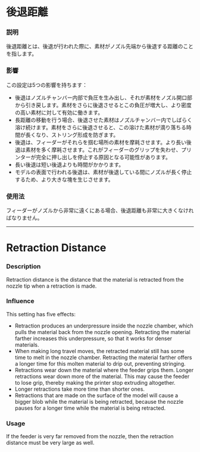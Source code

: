 後退距離
====
### **説明**
後退距離とは、後退が行われた際に、素材がノズル先端から後退する距離のことを指します。

### **影響**
この設定は5つの影響を持ちます：
* 後退はノズルチャンバー内部で負圧を生み出し、それが素材をノズル開口部から引き戻します。素材をさらに後退させるとこの負圧が増大し、より密度の高い素材に対して有効に働きます。
* 長距離の移動を行う場合、後退させた素材はノズルチャンバー内でしばらく溶け続けます。素材をさらに後退させると、この溶けた素材が滴り落ちる時間が長くなり、ストリング形成を防ぎます。
* 後退は、フィーダーがそれらを掴む場所の素材を摩耗させます。より長い後退は素材を多く摩耗させます。これがフィーダーのグリップを失わせ、プリンターが完全に押し出しを停止する原因となる可能性があります。
* 長い後退は短い後退よりも時間がかかります。
* モデルの表面で行われる後退は、素材が後退している間にノズルが長く停止するため、より大きな塊を生じさせます。

### **使用法**
フィーダーがノズルから非常に遠くにある場合、後退距離も非常に大きくなければなりません。

---

Retraction Distance
====
### **Description**
Retraction distance is the distance that the material is retracted from the nozzle tip when a retraction is made. 

### **Influence**
This setting has five effects:
* Retraction produces an underpressure inside the nozzle chamber, which pulls the material back from the nozzle opening. Retracting the material farther increases this underpressure, so that it works for denser materials.
* When making long travel moves, the retracted material still has some time to melt in the nozzle chamber. Retracting the material farther offers a longer time for this molten material to drip out, preventing stringing.
* Retractions wear down the material where the feeder grips them. Longer retractions wear down more of the material. This may cause the feeder to lose grip, thereby making the printer stop extruding altogether.
* Longer retractions take more time than shorter ones.
* Retractions that are made on the surface of the model will cause a bigger blob while the material is being retracted, because the nozzle pauses for a longer time while the material is being retracted.

### **Usage**
If the feeder is very far removed from the nozzle, then the retraction distance must be very large as well. 

